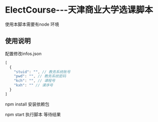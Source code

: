 # ElectCourse---天津商业大学选课脚本

使用本脚本需要有node 环境
## 使用说明


配置修改infos.json
``` javascript
[
  {
    "stuid": "", // 教务系统账号
    "pwd": "", // 教务系统密码
    "kch": "", // 课程号
    "kxh": "" // 课序号
  }
]
```

npm install 安装依赖包

npm start 执行脚本 等待结果
